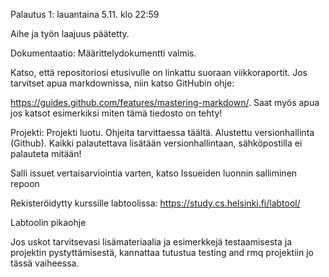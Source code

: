 Palautus 1: lauantaina 5.11. klo 22:59

Aihe ja työn laajuus päätetty.


Dokumentaatio: Määrittelydokumentti valmis.

Katso, että repositoriosi etusivulle on linkattu suoraan viikkoraportit. Jos tarvitset apua markdownissa, niin katso GitHubin ohje: 

https://guides.github.com/features/mastering-markdown/. Saat myös apua jos katsot esimerkiksi miten tämä tiedosto on tehty!

Projekti: Projekti luotu. Ohjeita tarvittaessa täältä. Alustettu versionhallinta (Github). Kaikki palautettava lisätään versionhallintaan, sähköpostilla ei palauteta mitään!

Salli issuet vertaisarviointia varten, katso Issueiden luonnin salliminen repoon

Rekisteröidytty kurssille labtoolissa: https://study.cs.helsinki.fi/labtool/

Labtoolin pikaohje

Jos uskot tarvitsevasi lisämateriaalia ja esimerkkejä testaamisesta ja projektin pystyttämisestä, kannattaa tutustua testing and rmq projektiin jo tässä vaiheessa.
